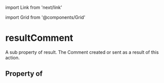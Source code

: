 import Link from 'next/link'
  
import Grid from '@components/Grid'

# resultComment

A sub property of result. The Comment created or sent as a result of this action.

## Property of



